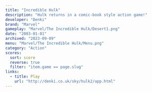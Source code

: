 ```yaml
---
title: "Incredible Hulk"
description: "Hulk returns in a comic-book style action game!"
developer: "Denki"
brand: "Marvel"
gameplay: "Marvel/The Incredible Hulk/Desert1.png"
date: "2003-01-01"
archived: "2023-09-09"
menu: "Marvel/The Incredible Hulk/Menu.png"
category: "Action"
scores:
  sort: score
  reverse: true
  filter: "item.game == page.slug"
links:
  - title: Play
    url: "http://denki.co.uk/sky/hulk2/app.html"
---
```

